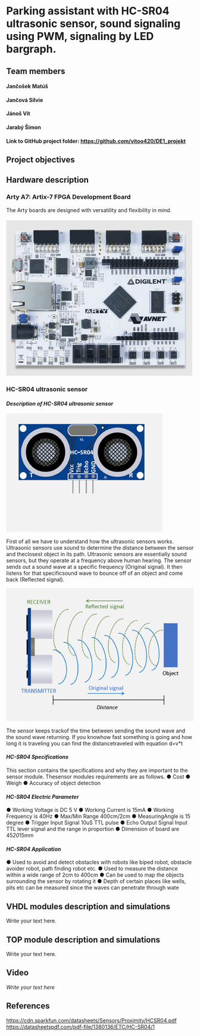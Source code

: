 # Parking assistant with HC-SR04 ultrasonic sensor, sound signaling using PWM, signaling by LED bargraph.

## Team members
#### Jančošek Matúš
#### Jančová Silvie
#### Jánoš Vít
#### Jarabý Šimon
#### Link to GitHub project folder: https://github.com/vitoo420/DE1_projekt

## Project objectives

### 


## Hardware description
### Arty A7: Artix-7 FPGA Development Board
The Arty boards are designed with versatility and flexibility in mind.
####  ![Arty A7 Board](Images/Board1.png)






### HC-SR04 ultrasonic sensor
#### *Description of HC-SR04 ultrasonic sensor*

![HC-SR04](Images/Sensor3.png)

First of all we have to understand how the ultrasonic sensors works. Ultrasonic sensors use sound to determine the distance between the sensor and theclosest object in its path. 
Ultrasonic sensors are essentially sound sensors, but they operate at a frequency above human hearing. The sensor sends out a sound wave at a specific frequency (Original signal). 
It then listens for that specificsound wave to bounce off of an object and come back (Reflected signal).

![HC-SR04](Images/Sensor4.png)

The sensor keeps trackof the time between sending the sound wave and the sound wave returning. 
If you knowhow fast something is going and how long it is traveling you can find the distancetraveled with equation d=v*t

#### *HC-SR04 Specifications*
This section contains the specifications and why they are important to the sensor module. Thesensor modules requirements are as follows.
● Cost 
● Weigh 
● Accuracy of object detection

#### *HC-SR04 Electric Parameter*
● Working Voltage is DC 5 V
● Working Current is 15mA
● Working Frequency is 40Hz
● Max/Min Range 400cm/2cm
● MeasuringAngle is 15 degree
● Trigger Input Signal 10uS TTL pulse
● Echo Output Signal Input TTL lever signal and the range in proportion
● Dimension of board are 45*20*15mm 

#### *HC-SR04 Application*
● Used to avoid and detect obstacles with robots like biped robot, obstacle avoider robot, path finding robot etc.
● Used to measure the distance within a wide range of 2cm to 400cm
● Can be used to map the objects surrounding the sensor by rotating it
● Depth of certain places like wells, pits etc can be measured since the waves can penetrate through wate




## VHDL modules description and simulations

Write your text here.


## TOP module description and simulations

Write your text here.


## Video

*Write your text here*


## References

   https://cdn.sparkfun.com/datasheets/Sensors/Proximity/HCSR04.pdf
   https://datasheetspdf.com/pdf-file/1380136/ETC/HC-SR04/1
